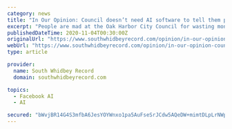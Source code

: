 ```yaml
---
category: news
title: "In Our Opinion: Council doesn’t need AI software to tell them people are ticked"
excerpt: "People are mad at the Oak Harbor City Council for wasting money on the sewage treatment plant, which was millions over its original price tag."
publishedDateTime: 2020-11-04T00:30:00Z
originalUrl: "https://www.southwhidbeyrecord.com/opinion/in-our-opinion-council-doesnt-need-ai-software-to-tell-them-people-are-ticked/"
webUrl: "https://www.southwhidbeyrecord.com/opinion/in-our-opinion-council-doesnt-need-ai-software-to-tell-them-people-are-ticked/"
type: article

provider:
  name: South Whidbey Record
  domain: southwhidbeyrecord.com

topics:
  - Facebook AI
  - AI

secured: "bWvjBR14G4S3mfbA6JesYOYWnxo1pa5AuFseSrJCdw5AQeDW+mimtDLpLrNWpM4TPZPT+ZC0t0mQT7D27/F8yDHSA8DVs5M0iq3NIxo/sjQTx+L3fIRy3M0lSRFClVXndq4sEe51S9R5Ogr9o2dwJk606B7uR4uLF51+DPt+QM2/PgXslrirZOl7Mx8M5W5z3JM+1Vqka4lDaoDYQ2iUI3zMyBMDDpJecbgcBctZIl5L6CRsZ1wnUmw5sb4Y+ndg7hz0dfDKd2zDSDoPLZwW9Ffe+gfqiX0uMse7TPMGsYZe3abjq1p/cHb1h774DKbnzhWbQPqf5Z5xeYKQ3x/ZTSI2cpxjc7qlw5L1HNRvvXs=;n5aMgQR9TZI/p5AFCMzM0Q=="
---
```


